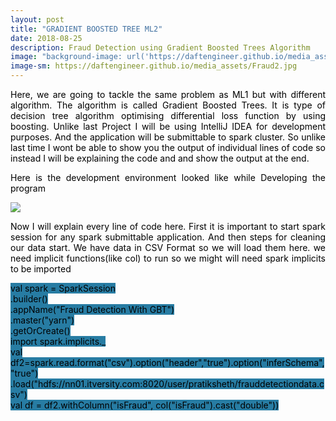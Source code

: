 ```yaml
---
layout: post
title: "GRADIENT BOOSTED TREE ML2"
date: 2018-08-25
description: Fraud Detection using Gradient Boosted Trees Algorithm
image: "background-image: url('https://daftengineer.github.io/media_assets/Fraud2.jpg');"
image-sm: https://daftengineer.github.io/media_assets/Fraud2.jpg
---
```


<div style="color:black;"><p></p>
<p style="text-align:justify;">Here, we are going to tackle the same problem as ML1 but with different algorithm. The algorithm is called Gradient Boosted Trees. It is type of decision tree algorithm optimising differential loss function by using boosting. Unlike last Project I will be using IntelliJ IDEA for development purposes. And the application will be submittable to spark cluster. So unlike last time I wont be able to show you the output of individual lines of code so instead I will be explaining the code and and show the output at the end.</p>
<p style="text-align:justify;">Here is the development environment looked like while Developing the program</p>
  <img src="https://daftengineer.github.io/media_assets/ml2p1.png" />
<p style="text-align:justify;">Now I will explain every line of code here. First it is important to start spark session for any spark submittable application. And then steps for cleaning our data start. We have data in CSV Format so we will load them here. we need implicit functions(like col) to run so we might will need spark implicits to be imported</p>
  <p style="text-align:left;"><span style="background-color:rgb(39, 124, 163);font-color:white;">
    val spark = SparkSession<br />
      .builder()<br />
      .appName("Fraud Detection With GBT")<br />
      .master("yarn")<br />
      .getOrCreate()<br />
    import spark.implicits._<br />
val df2=spark.read.format("csv").option("header","true").option("inferSchema","true")<br />
    .load("hdfs://nn01.itversity.com:8020/user/pratiksheth/frauddetectiondata.csv")<br />
    val df = df2.withColumn("isFraud", col("isFraud").cast("double"))<br /></span></p>
  
<p>&nbsp;</p>
</div>
